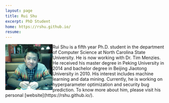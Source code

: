 ```yaml
---
layout: page
title: Rui Shu
excerpt: PhD Student
home: https://rshu.github.io/
resume:
---
```



<img align="left" width="150" src="/img/Rui_Shu.jpg">
Rui Shu is a fifth year Ph.D. student in the department of Computer Science at North Carolina State University. He is now working with Dr. Tim Menzies. He received his master degree in Peking University in 2014 and bachelor degree in Beijing Jiaotong University in 2010. His interest includes machine learning and data mining. Currently, he is working on hyperparameter optimization and security bug prediction. To know more about him, please visit his personal [website](https://rshu.github.io/).
